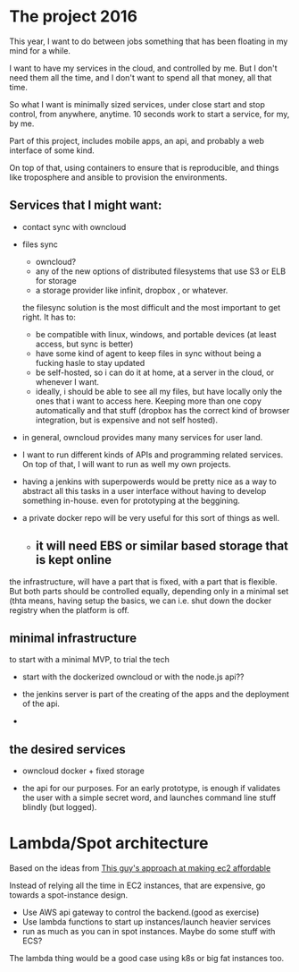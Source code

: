 # The project 2016

This year, I want to do between jobs something that has been floating in my mind for a while.

I want to have my services in the cloud, and controlled by me. But I don't need them all the time, and I don't want to spend all that money, all that time.

So what I want is minimally sized services, under close start and stop control, from anywhere, anytime. 10 seconds work to start a service, for my, by me.

Part of this project, includes mobile apps, an api, and probably a web interface of some kind.

On top of that, using containers to ensure that is reproducible, and things like troposphere and ansible to provision the environments.

## Services that I might want:

- contact sync with owncloud

- files sync
    
    - owncloud?
    - any of the new options of distributed filesystems that use S3 or ELB for storage
    - a storage provider like infinit, dropbox , or whatever.

    
    the filesync solution is the most difficult and the most important to get right. It has to:

  - be compatible with linux, windows, and portable devices (at least access, but sync is better)
  - have some kind of agent to keep files in sync without being a fucking hasle to stay updated
  - be self-hosted, so i can do it at home, at a server in the cloud, or whenever I want.
  - ideally, i should be able to see all my files, but have locally only the ones that i want to access here. Keeping more than one copy automatically and that stuff (dropbox has the correct kind of browser integration, but is expensive and not self hosted).

- in general, owncloud provides many many services for user land.

- I want to run different kinds of APIs and programming related services. On top of that, I will want to run as well my own projects.

- having a jenkins with superpowerds would be pretty nice as a way to abstract all this tasks in a user interface without having to develop something in-house. even for prototyping at the beggining.

- a private docker repo will be very useful for this sort of things as well.

	- it will need EBS or similar based storage that is kept online
        - 

the infrastructure, will have a part that is fixed, with a part that is flexible. But both parts should be controlled equally, depending only in a minimal set (thta means, having setup the basics, we can i.e. shut down the docker registry when the platform is off.

## minimal infrastructure

to start with a minimal MVP, to trial the tech

- start with the dockerized owncloud or with the node.js api??

- the jenkins server is part of the creating of the apps and the deployment of the api.

- 


## the desired services 

- owncloud docker + fixed storage

- the api for our purposes. For an early prototype, is enough if validates the user with a simple secret word, and launches command line stuff blindly (but logged).



# Lambda/Spot architecture

Based on the ideas from [This guy's approach at making ec2 affordable](https://mcristi.wordpress.com/2016/04/21/my-approach-at-making-aws-ec2-affordable-automatic-replacement-of-autoscaling-nodes-with-equivalent-spot-instances/?utm_content=buffer6f1dc&utm_medium=social&utm_source=twitter.com&utm_campaign=buffer)

Instead of relying all the time in EC2 instances, that are expensive, go towards a spot-instance design. 
- Use AWS api gateway to control the backend.(good as exercise)
- Use lambda functions to start up instances/launch heavier services
- run as much as you can in spot instances. Maybe do some stuff with ECS?

The lambda thing would be a good case using k8s or big fat instances too.

